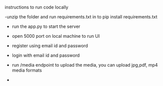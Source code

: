 instructions to run code locally 

-unzip the folder and run requirements.txt in to pip install requirements.txt
- run the app.py to start the server
- open 5000 port on local machine to run UI
- register using email id and password
- login with email id and password

- run /media endpoint to upload the media, you can upload jpg,pdf, mp4
media formats 

-